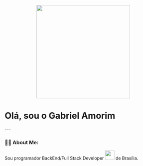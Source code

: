 <div id="header" align="center">
      <img src = "https://media2.giphy.com/media/l0HlNaQ6gWfllcjDO/giphy.gif?cid=ecf05e472nb0i72cg9tkmmerq5ivvmnyibi97q8ttyk7dyyg&rid=giphy.gif&ct=g" width="300""/>
</div>
<h1>
  Olá, sou o Gabriel Amorim
  <img src="https://media.giphy.com/media/hvRJCLFzcasrR4ia7z/giphy.gif" width="10px"/>
</h1>
---

### :man_technologist: About Me:
                                         
Sou programador BackEnd/Full Stack Developer <img src="https://media.giphy.com/media/WUlplcMpOCEmTGBtBW/giphy.gif" width="30"> de Brasília.                                                                                 
